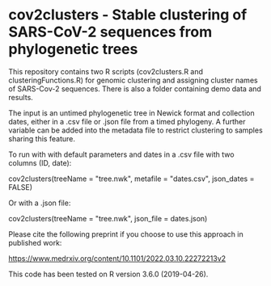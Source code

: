 # cov2clusters - Stable clustering of SARS-CoV-2 sequences from phylogenetic trees

This repository contains two R scripts (cov2clusters.R and clusteringFunctions.R) for genomic clustering and assigning cluster names of SARS-Cov-2 sequences. There is also a folder containing demo data and results.

The input is an untimed phylogenetic tree in Newick format and collection dates, either in a .csv file or .json file from a timed phylogeny. A further variable can be added into the metadata file to restrict clustering to samples sharing this feature.

To run with with default parameters and dates in a .csv file with two columns (ID, date):

cov2clusters(treeName = "tree.nwk", metafile = "dates.csv", json_dates = FALSE)

Or with a .json file:

cov2clusters(treeName = "tree.nwk", json_file = dates.json)

Please cite the following preprint if you choose to use this approach in published work:

https://www.medrxiv.org/content/10.1101/2022.03.10.22272213v2

This code has been tested on R version 3.6.0 (2019-04-26).
